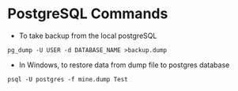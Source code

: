 # PostgreSQL Commands
- To take backup from the local postgreSQL

`pg_dump -U USER -d DATABASE_NAME >backup.dump`

- In Windows, to restore data from dump file to postgres database

`psql -U postgres -f mine.dump Test`